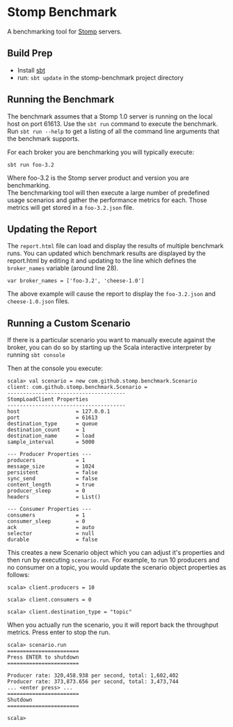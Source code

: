 # Stomp Benchmark

A benchmarking tool for [Stomp](http://stomp.github.com) servers.

## Build Prep

* Install [sbt](http://code.google.com/p/simple-build-tool/wiki/Setup)
* run: `sbt update` in the stomp-benchmark project directory

## Running the Benchmark

The benchmark assumes that a Stomp 1.0 server is running on the local host on port 61613.
Use the `sbt run` command to execute the benchmark.  Run `sbt run --help` to get a listing
of all the command line arguments that the benchmark supports.

For each broker you are benchmarking you will typically execute:

    sbt run foo-3.2

Where foo-3.2 is the Stomp server product and version you are benchmarking.  
The benchmarking tool will then execute a large number of predefined 
usage scenarios and gather the performance metrics for each.  Those metrics
will get stored in a `foo-3.2.json` file.  

## Updating the Report

The `report.html` file can load and display the results of multiple benchmark runs.
You can updated which benchmark results are displayed by the report.html by editing
it and updating to the line which defines the `broker_names` variable (around line 28).

    var broker_names = ['foo-3.2', 'cheese-1.0']

The above example will cause the report to display the `foo-3.2.json` and `cheese-1.0.json` files.

## Running a Custom Scenario

If there is a particular scenario you want to manually execute against the 
broker, you can do so by starting up the Scala interactive interpreter by
running `sbt console`

Then at the console you execute:

    scala> val scenario = new com.github.stomp.benchmark.Scenario
    client: com.github.stomp.benchmark.Scenario = 
    --------------------------------------
    StompLoadClient Properties
    --------------------------------------
    host                  = 127.0.0.1
    port                  = 61613
    destination_type      = queue
    destination_count     = 1
    destination_name      = load
    sample_interval       = 5000

    --- Producer Properties ---
    producers             = 1
    message_size          = 1024
    persistent            = false
    sync_send             = false
    content_length        = true
    producer_sleep        = 0
    headers               = List()

    --- Consumer Properties ---
    consumers             = 1
    consumer_sleep        = 0
    ack                   = auto
    selector              = null
    durable               = false

This creates a new Scenario object which you can adjust it's properties and
then run by executing `scenario.run`.  For example, to run 10 producers and no
consumer on a topic, you would update the scenario object properties as follows:

    scala> client.producers = 10

    scala> client.consumers = 0

    scala> client.destination_type = "topic"
    
When you actually run the scenario, you it will report back the throughput metrics.
Press enter to stop the run.

    scala> scenario.run
    =======================
    Press ENTER to shutdown
    =======================

    Producer rate: 320,458.938 per second, total: 1,602,402
    Producer rate: 373,873.656 per second, total: 3,473,744
    ... <enter press> ...
    =======================
    Shutdown
    =======================
    
    scala>


